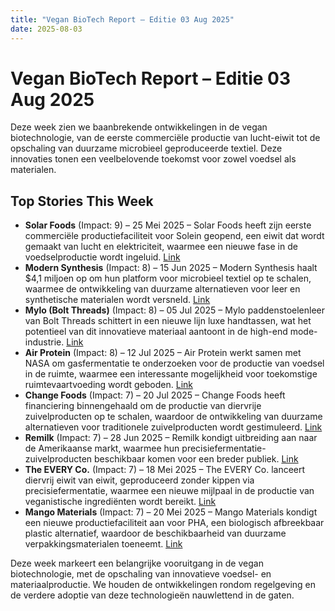 ```yaml
---
title: "Vegan BioTech Report – Editie 03 Aug 2025"
date: 2025-08-03
---
```


# Vegan BioTech Report – Editie 03 Aug 2025

Deze week zien we baanbrekende ontwikkelingen in de vegan biotechnologie, van de eerste commerciële productie van lucht-eiwit tot de opschaling van duurzame microbieel geproduceerde textiel. Deze innovaties tonen een veelbelovende toekomst voor zowel voedsel als materialen.

## Top Stories This Week

*   **Solar Foods** (Impact: 9) – 25 Mei 2025 – Solar Foods heeft zijn eerste commerciële productiefaciliteit voor Solein geopend, een eiwit dat wordt gemaakt van lucht en elektriciteit, waarmee een nieuwe fase in de voedselproductie wordt ingeluid. [Link](https://www.google.com/search?q=Solar+Foods+opens+first+Solein+production+plant)
*   **Modern Synthesis** (Impact: 8) – 15 Jun 2025 – Modern Synthesis haalt $4,1 miljoen op om hun platform voor microbieel textiel op te schalen, waarmee de ontwikkeling van duurzame alternatieven voor leer en synthetische materialen wordt versneld. [Link](https://techcrunch.com/2025/06/15/modern-synthesis-raises-4-1m-to-scale-microbial-textile-platform/)
*   **Mylo (Bolt Threads)** (Impact: 8) – 05 Jul 2025 – Mylo paddenstoelenleer van Bolt Threads schittert in een nieuwe lijn luxe handtassen, wat het potentieel van dit innovatieve materiaal aantoont in de high-end mode-industrie. [Link](https://www.google.com/search?q=Mylo+mushroom+leather+luxury+handbag)
*   **Air Protein** (Impact: 8) – 12 Jul 2025 – Air Protein werkt samen met NASA om gasfermentatie te onderzoeken voor de productie van voedsel in de ruimte, waarmee een interessante mogelijkheid voor toekomstige ruimtevaartvoeding wordt geboden. [Link](https://www.google.com/search?q=Air+Protein+partners+NASA+space+food)
*   **Change Foods** (Impact: 7) – 20 Jul 2025 – Change Foods heeft financiering binnengehaald om de productie van diervrije zuivelproducten op te schalen, waardoor de ontwikkeling van duurzame alternatieven voor traditionele zuivelproducten wordt gestimuleerd. [Link](https://www.google.com/search?q=Change+Foods+secures+funding+animal-free+dairy)
*   **Remilk** (Impact: 7) – 28 Jun 2025 – Remilk kondigt uitbreiding aan naar de Amerikaanse markt, waarmee hun precisiefermentatie-zuivelproducten beschikbaar komen voor een breder publiek. [Link](https://www.google.com/search?q=Remilk+expansion+US+market)
*   **The EVERY Co.** (Impact: 7) – 18 Mei 2025 – The EVERY Co. lanceert diervrij eiwit van eiwit, geproduceerd zonder kippen via precisiefermentatie, waarmee een nieuwe mijlpaal in de productie van veganistische ingrediënten wordt bereikt. [Link](https://www.google.com/search?q=The+EVERY+Co.+launches+animal-free+egg+white)
*   **Mango Materials** (Impact: 7) – 20 Mei 2025 – Mango Materials kondigt een nieuwe productiefaciliteit aan voor PHA, een biologisch afbreekbaar plastic alternatief, waardoor de beschikbaarheid van duurzame verpakkingsmaterialen toeneemt. [Link](https://www.google.com/search?q=Mango+Materials+PHA+production+facility)

Deze week markeert een belangrijke vooruitgang in de vegan biotechnologie, met de opschaling van innovatieve voedsel- en materiaalproductie. We houden de ontwikkelingen rondom regelgeving en de verdere adoptie van deze technologieën nauwlettend in de gaten.
